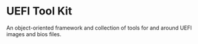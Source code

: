 # UEFI Tool Kit

An object-oriented framework and collection of tools for and around UEFI images and bios files. 
